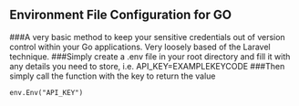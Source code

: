 ## Environment File Configuration for GO
###A very basic method to keep your sensitive credentials out of version control within your Go applications. Very loosely based of the Laravel technique. 
###Simply create a .env file in your root directory and fill it with any details you need to store, i.e. API_KEY=EXAMPLEKEYCODE
###Then simply call the function with the key to return the value

`env.Env("API_KEY")`